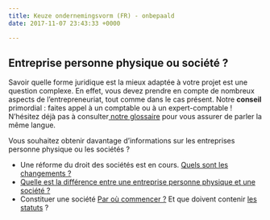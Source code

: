 ```yaml
---
title: Keuze ondernemingsvorm (FR) - onbepaald
date: 2017-11-07 23:43:33 +0000

---
```

## Entreprise personne physique ou société ?

Savoir quelle forme juridique est la mieux adaptée à votre projet est une question complexe. En effet, vous devez prendre en compte de nombreux aspects de l’entrepreneuriat, tout comme dans le cas présent. Notre **conseil** primordial : faites appel à un comptable ou à un expert-comptable ! N’hésitez déjà pas à consulter[ notre glossaire](https://www.xerius.be/fr-be/drive/ondernemingsvorm/ondernemingsvorm-onbepaald/begrippen) pour vous assurer de parler la même langue.

Vous souhaitez obtenir davantage d’informations sur les entreprises personne physique ou les sociétés ?

* Une réforme du droit des sociétés est en cours. [Quels sont les changements ?](https://blog.xerius.be/debutant/reforme-du-droit-des-societes-quels-changements)
* [Quelle  est la différence entre une entreprise personne physique et une société ?](http://blog.xerius.be/debutant/entreprise-en-personne-physique-ou-societe)
* Constituer une société [Par où commencer ?](https://www.xerius.be/fr/independants/demarrez-votre-entreprise/constitution-de-la-societe/) Et que doivent contenir [les statuts](https://blog.xerius.be/debutant/que-doivent-contenir-les-statuts-de-ma-societe) ?